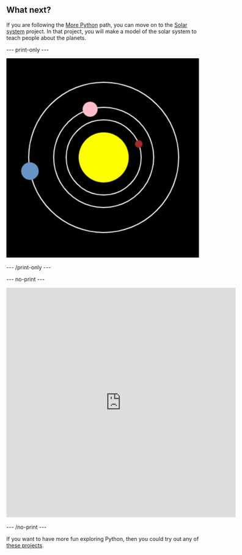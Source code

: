 ## What next?

If you are following the [More Python](https://projects.raspberrypi.org/en/pathways/more-python) path, you can move on to the [Solar system](https://projects.raspberrypi.org/en/projects/solar-system-simulator/) project. In that project, you will make a model of the solar system to teach people about the planets.

--- print-only ---

![The solar system project.](images/solar_system_simulator.png)

--- /print-only ---

--- no-print ---

<iframe src="https://editor.raspberrypi.org/en/embed/viewer/solar-system-example" width="600" height="600" frameborder="0" marginwidth="0" marginheight="0" allowfullscreen>
</iframe>

--- /no-print ---

If you want to have more fun exploring Python, then you could try out any of [these projects](https://projects.raspberrypi.org/en/projects?software%5B%5D=python).

